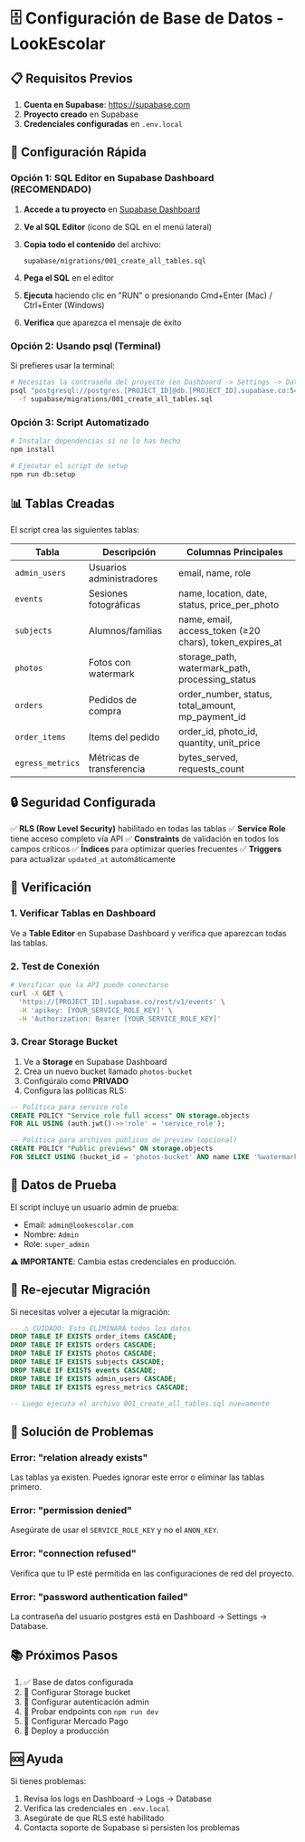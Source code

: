 # 🗄️ Configuración de Base de Datos - LookEscolar

## 📋 Requisitos Previos

1. **Cuenta en Supabase**: https://supabase.com
2. **Proyecto creado** en Supabase
3. **Credenciales configuradas** en `.env.local`

## 🚀 Configuración Rápida

### Opción 1: SQL Editor en Supabase Dashboard (RECOMENDADO)

1. **Accede a tu proyecto** en [Supabase Dashboard](https://supabase.com/dashboard)

2. **Ve al SQL Editor** (ícono de SQL en el menú lateral)

3. **Copia todo el contenido** del archivo:
   ```
   supabase/migrations/001_create_all_tables.sql
   ```

4. **Pega el SQL** en el editor

5. **Ejecuta** haciendo clic en "RUN" o presionando Cmd+Enter (Mac) / Ctrl+Enter (Windows)

6. **Verifica** que aparezca el mensaje de éxito

### Opción 2: Usando psql (Terminal)

Si prefieres usar la terminal:

```bash
# Necesitas la contraseña del proyecto (en Dashboard -> Settings -> Database)
psql "postgresql://postgres.[PROJECT_ID]@db.[PROJECT_ID].supabase.co:5432/postgres" \
  -f supabase/migrations/001_create_all_tables.sql
```

### Opción 3: Script Automatizado

```bash
# Instalar dependencias si no lo has hecho
npm install

# Ejecutar el script de setup
npm run db:setup
```

## 📊 Tablas Creadas

El script crea las siguientes tablas:

| Tabla | Descripción | Columnas Principales |
|-------|-------------|---------------------|
| `admin_users` | Usuarios administradores | email, name, role |
| `events` | Sesiones fotográficas | name, location, date, status, price_per_photo |
| `subjects` | Alumnos/familias | name, email, access_token (≥20 chars), token_expires_at |
| `photos` | Fotos con watermark | storage_path, watermark_path, processing_status |
| `orders` | Pedidos de compra | order_number, status, total_amount, mp_payment_id |
| `order_items` | Items del pedido | order_id, photo_id, quantity, unit_price |
| `egress_metrics` | Métricas de transferencia | bytes_served, requests_count |

## 🔒 Seguridad Configurada

✅ **RLS (Row Level Security)** habilitado en todas las tablas
✅ **Service Role** tiene acceso completo vía API
✅ **Constraints** de validación en todos los campos críticos
✅ **Índices** para optimizar queries frecuentes
✅ **Triggers** para actualizar `updated_at` automáticamente

## 🧪 Verificación

### 1. Verificar Tablas en Dashboard

Ve a **Table Editor** en Supabase Dashboard y verifica que aparezcan todas las tablas.

### 2. Test de Conexión

```bash
# Verificar que la API puede conectarse
curl -X GET \
  'https://[PROJECT_ID].supabase.co/rest/v1/events' \
  -H 'apikey: [YOUR_SERVICE_ROLE_KEY]' \
  -H 'Authorization: Bearer [YOUR_SERVICE_ROLE_KEY]'
```

### 3. Crear Storage Bucket

1. Ve a **Storage** en Supabase Dashboard
2. Crea un nuevo bucket llamado `photos-bucket`
3. Configúralo como **PRIVADO**
4. Configura las políticas RLS:

```sql
-- Política para service role
CREATE POLICY "Service role full access" ON storage.objects
FOR ALL USING (auth.jwt()->>'role' = 'service_role');

-- Política para archivos públicos de preview (opcional)
CREATE POLICY "Public previews" ON storage.objects
FOR SELECT USING (bucket_id = 'photos-bucket' AND name LIKE '%watermark%');
```

## 📝 Datos de Prueba

El script incluye un usuario admin de prueba:
- Email: `admin@lookescolar.com`
- Nombre: `Admin`
- Role: `super_admin`

**⚠️ IMPORTANTE**: Cambia estas credenciales en producción.

## 🔄 Re-ejecutar Migración

Si necesitas volver a ejecutar la migración:

```sql
-- ⚠️ CUIDADO: Esto ELIMINARÁ todos los datos
DROP TABLE IF EXISTS order_items CASCADE;
DROP TABLE IF EXISTS orders CASCADE;
DROP TABLE IF EXISTS photos CASCADE;
DROP TABLE IF EXISTS subjects CASCADE;
DROP TABLE IF EXISTS events CASCADE;
DROP TABLE IF EXISTS admin_users CASCADE;
DROP TABLE IF EXISTS egress_metrics CASCADE;

-- Luego ejecuta el archivo 001_create_all_tables.sql nuevamente
```

## 🐛 Solución de Problemas

### Error: "relation already exists"
Las tablas ya existen. Puedes ignorar este error o eliminar las tablas primero.

### Error: "permission denied"
Asegúrate de usar el `SERVICE_ROLE_KEY` y no el `ANON_KEY`.

### Error: "connection refused"
Verifica que tu IP esté permitida en las configuraciones de red del proyecto.

### Error: "password authentication failed"
La contraseña del usuario postgres está en Dashboard -> Settings -> Database.

## 📚 Próximos Pasos

1. ✅ Base de datos configurada
2. 🔲 Configurar Storage bucket
3. 🔲 Configurar autenticación admin
4. 🔲 Probar endpoints con `npm run dev`
5. 🔲 Configurar Mercado Pago
6. 🔲 Deploy a producción

## 🆘 Ayuda

Si tienes problemas:
1. Revisa los logs en Dashboard -> Logs -> Database
2. Verifica las credenciales en `.env.local`
3. Asegúrate de que RLS esté habilitado
4. Contacta soporte de Supabase si persisten los problemas